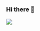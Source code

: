 ### Hi there 👋


<a href="https://steamcommunity.com/id/Steam_K_Irada/"><img src="https://img.shields.io/badge/Steam-000000?style=for-the-badge&logo=Steam&logoColor=white">

<!--
**WorkRock/WorkRock** is a ✨ _special_ ✨ repository because its `README.md` (this file) appears on your GitHub profile.

Here are some ideas to get you started:

- 🔭 I’m currently working on ...
- 🌱 I’m currently learning ...
- 👯 I’m looking to collaborate on ...
- 🤔 I’m looking for help with ...
- 💬 Ask me about ...
- 📫 How to reach me: ...
- 😄 Pronouns: ...
- ⚡ Fun fact: ...
-->
